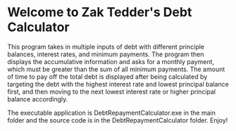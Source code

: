 ﻿# Welcome to Zak Tedder's Debt Calculator

This program takes in multiple inputs of debt with different principle balances, interest rates, and minimum payments. The program then displays the accumulative information and asks for a monthly payment, which must be greater than the sum of all minimum payments. The amount of time to pay off the total debt is displayed after being calculated by targeting the debt with the highest interest rate and lowest principal balance first, and then moving to the next lowest interest rate or higher principal balance accordingly. 

The executable application is DebtRepaymentCalculator.exe in the main folder and the source code is in the DebtRepaymentCalculator folder. Enjoy!
